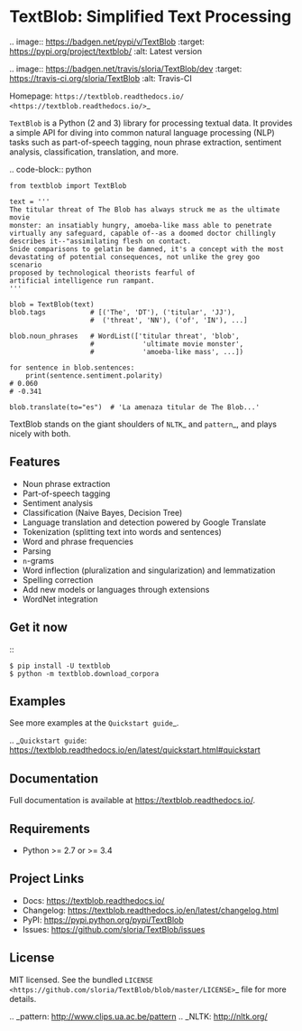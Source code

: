 
TextBlob: Simplified Text Processing
====================================

.. image:: https://badgen.net/pypi/v/TextBlob
    :target: https://pypi.org/project/textblob/
    :alt: Latest version

.. image:: https://badgen.net/travis/sloria/TextBlob/dev
    :target: https://travis-ci.org/sloria/TextBlob
    :alt: Travis-CI

Homepage: `https://textblob.readthedocs.io/ <https://textblob.readthedocs.io/>`_

`TextBlob` is a Python (2 and 3) library for processing textual data. It provides a simple API for diving into common natural language processing (NLP) tasks such as part-of-speech tagging, noun phrase extraction, sentiment analysis, classification, translation, and more.


.. code-block:: python

    from textblob import TextBlob

    text = '''
    The titular threat of The Blob has always struck me as the ultimate movie
    monster: an insatiably hungry, amoeba-like mass able to penetrate
    virtually any safeguard, capable of--as a doomed doctor chillingly
    describes it--"assimilating flesh on contact.
    Snide comparisons to gelatin be damned, it's a concept with the most
    devastating of potential consequences, not unlike the grey goo scenario
    proposed by technological theorists fearful of
    artificial intelligence run rampant.
    '''

    blob = TextBlob(text)
    blob.tags           # [('The', 'DT'), ('titular', 'JJ'),
                        #  ('threat', 'NN'), ('of', 'IN'), ...]

    blob.noun_phrases   # WordList(['titular threat', 'blob',
                        #            'ultimate movie monster',
                        #            'amoeba-like mass', ...])

    for sentence in blob.sentences:
        print(sentence.sentiment.polarity)
    # 0.060
    # -0.341

    blob.translate(to="es")  # 'La amenaza titular de The Blob...'

TextBlob stands on the giant shoulders of `NLTK`_ and `pattern`_, and plays nicely with both.

Features
--------

- Noun phrase extraction
- Part-of-speech tagging
- Sentiment analysis
- Classification (Naive Bayes, Decision Tree)
- Language translation and detection powered by Google Translate
- Tokenization (splitting text into words and sentences)
- Word and phrase frequencies
- Parsing
- `n`-grams
- Word inflection (pluralization and singularization) and lemmatization
- Spelling correction
- Add new models or languages through extensions
- WordNet integration

Get it now
----------
::

    $ pip install -U textblob
    $ python -m textblob.download_corpora

Examples
--------

See more examples at the `Quickstart guide`_.

.. _`Quickstart guide`: https://textblob.readthedocs.io/en/latest/quickstart.html#quickstart


Documentation
-------------

Full documentation is available at https://textblob.readthedocs.io/.

Requirements
------------

- Python >= 2.7 or >= 3.4

Project Links
-------------

- Docs: https://textblob.readthedocs.io/
- Changelog: https://textblob.readthedocs.io/en/latest/changelog.html
- PyPI: https://pypi.python.org/pypi/TextBlob
- Issues: https://github.com/sloria/TextBlob/issues

License
-------

MIT licensed. See the bundled `LICENSE <https://github.com/sloria/TextBlob/blob/master/LICENSE>`_ file for more details.

.. _pattern: http://www.clips.ua.ac.be/pattern
.. _NLTK: http://nltk.org/
